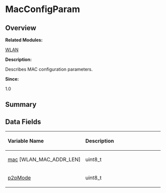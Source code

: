 # MacConfigParam<a name="ZH-CN_TOPIC_0000001055358116"></a>

## **Overview**<a name="section2115999083093531"></a>

**Related Modules:**

[WLAN](WLAN.md)

**Description:**

Describes MAC configuration parameters. 

**Since:**

1.0

## **Summary**<a name="section1398373646093531"></a>

## Data Fields<a name="pub-attribs"></a>

<a name="table742686763093531"></a>
<table><thead align="left"><tr id="row1785535050093531"><th class="cellrowborder" valign="top" width="50%" id="mcps1.1.3.1.1"><p id="p333290152093531"><a name="p333290152093531"></a><a name="p333290152093531"></a>Variable Name</p>
</th>
<th class="cellrowborder" valign="top" width="50%" id="mcps1.1.3.1.2"><p id="p1407997416093531"><a name="p1407997416093531"></a><a name="p1407997416093531"></a>Description</p>
</th>
</tr>
</thead>
<tbody><tr id="row1090849387093531"><td class="cellrowborder" valign="top" width="50%" headers="mcps1.1.3.1.1 "><p id="p7576554093531"><a name="p7576554093531"></a><a name="p7576554093531"></a><a href="WLAN.md#gaa9ba863f7e3f07f710274cbfecb0080e">mac</a> [WLAN_MAC_ADDR_LEN]</p>
</td>
<td class="cellrowborder" valign="top" width="50%" headers="mcps1.1.3.1.2 "><p id="p2035372501093531"><a name="p2035372501093531"></a><a name="p2035372501093531"></a>uint8_t&nbsp;</p>
</td>
</tr>
<tr id="row1919639890093531"><td class="cellrowborder" valign="top" width="50%" headers="mcps1.1.3.1.1 "><p id="p806978301093531"><a name="p806978301093531"></a><a name="p806978301093531"></a><a href="WLAN.md#gad17af431fa1dd6157d3118023459a784">p2pMode</a></p>
</td>
<td class="cellrowborder" valign="top" width="50%" headers="mcps1.1.3.1.2 "><p id="p1187505661093531"><a name="p1187505661093531"></a><a name="p1187505661093531"></a>uint8_t&nbsp;</p>
</td>
</tr>
</tbody>
</table>

